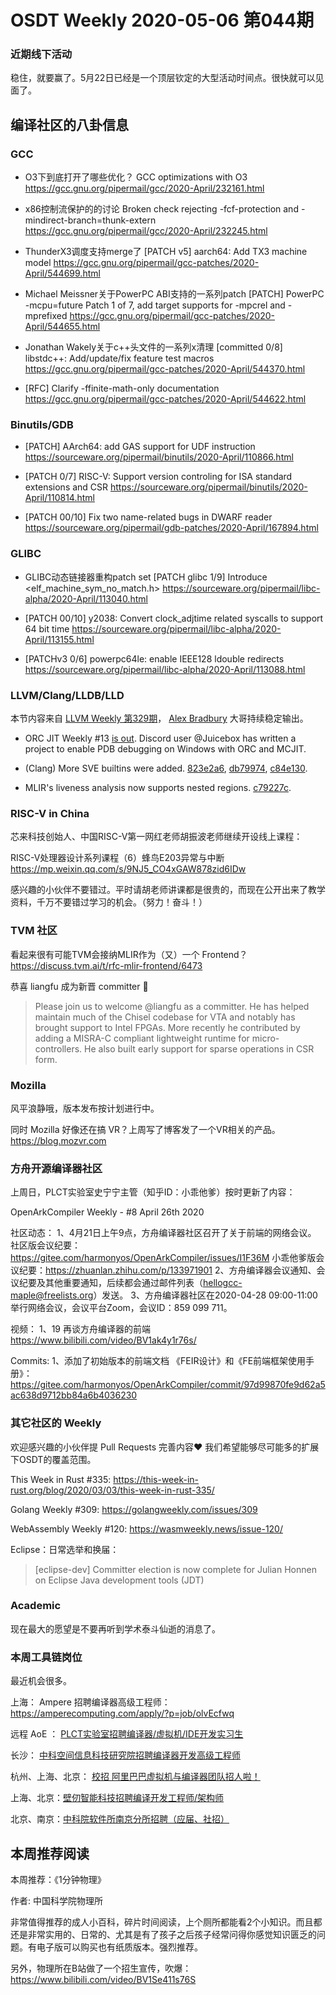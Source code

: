 # OSDT Weekly 2020-05-06 第044期

### 近期线下活动

稳住，就要赢了。5月22日已经是一个顶层钦定的大型活动时间点。很快就可以见面了。

## 编译社区的八卦信息

### GCC

- O3下到底打开了哪些优化？
  GCC optimizations with O3
  https://gcc.gnu.org/pipermail/gcc/2020-April/232161.html

- x86控制流保护的的讨论
  Broken check rejecting -fcf-protection and -mindirect-branch=thunk-extern
  https://gcc.gnu.org/pipermail/gcc/2020-April/232245.html

- ThunderX3调度支持merge了
  [PATCH v5] aarch64: Add TX3 machine model
  https://gcc.gnu.org/pipermail/gcc-patches/2020-April/544699.html

- Michael Meissner关于PowerPC ABI支持的一系列patch
  [PATCH] PowerPC -mcpu=future Patch 1 of 7, add target supports for -mpcrel and -mprefixed
  https://gcc.gnu.org/pipermail/gcc-patches/2020-April/544655.html

- Jonathan Wakely关于c++头文件的一系列x清理
  [committed 0/8] libstdc++: Add/update/fix feature test macros
  https://gcc.gnu.org/pipermail/gcc-patches/2020-April/544370.html

- [RFC] Clarify -ffinite-math-only documentation
  https://gcc.gnu.org/pipermail/gcc-patches/2020-April/544622.html

### Binutils/GDB

- [PATCH] AArch64: add GAS support for UDF instruction
  https://sourceware.org/pipermail/binutils/2020-April/110866.html

- [PATCH 0/7] RISC-V: Support version controling for ISA standard extensions and CSR
  https://sourceware.org/pipermail/binutils/2020-April/110814.html

- [PATCH 00/10] Fix two name-related bugs in DWARF reader
  https://sourceware.org/pipermail/gdb-patches/2020-April/167894.html

### GLIBC

- GLIBC动态链接器重构patch set
  [PATCH glibc 1/9] Introduce <elf_machine_sym_no_match.h>
  https://sourceware.org/pipermail/libc-alpha/2020-April/113040.html

- [PATCH 00/10] y2038: Convert clock_adjtime related syscalls to support 64 bit time
  https://sourceware.org/pipermail/libc-alpha/2020-April/113155.html

- [PATCHv3 0/6] powerpc64le: enable IEEE128 ldouble redirects
  https://sourceware.org/pipermail/libc-alpha/2020-April/113088.html

### LLVM/Clang/LLDB/LLD

本节内容来自 [LLVM Weekly 第329期](http://llvmweekly.org/issue/329)，
[Alex Bradbury](https://www.linkedin.com/in/alex-bradbury/) 大哥持续稳定输出。

* ORC JIT Weekly #13 [is out](http://lists.llvm.org/pipermail/llvm-dev/2020-April/141228.html). Discord user @Juicebox has written a project to enable PDB debugging on Windows with ORC and MCJIT.

* (Clang) More SVE builtins were added.
[823e2a6](https://reviews.llvm.org/rG823e2a670a9),
[db79974](https://reviews.llvm.org/rGdb7997472bb),
[c84e130](https://reviews.llvm.org/rGc84e1305c4f).

* MLIR's liveness analysis now supports nested regions.
[c79227c](https://reviews.llvm.org/rGc79227cabb3).

### RISC-V in China

芯来科技创始人、中国RISC-V第一网红老师胡振波老师继续开设线上课程：

RISC-V处理器设计系列课程（6）蜂鸟E203异常与中断
https://mp.weixin.qq.com/s/9NJ5_CO4xGAW878zid6IDw

感兴趣的小伙伴不要错过。平时请胡老师讲课都是很贵的，而现在公开出来了教学资料，千万不要错过学习的机会。（努力！奋斗！）

### TVM 社区

看起来很有可能TVM会接纳MLIR作为（又）一个 Frontend？
https://discuss.tvm.ai/t/rfc-mlir-frontend/6473

恭喜 liangfu 成为新晋 committer 🎉

> Please join us to welcome @liangfu as a committer. He has helped maintain much of the Chisel codebase for VTA and notably has brought support to Intel FPGAs. More recently he contributed by adding a MISRA-C compliant lightweight runtime for micro-controllers. He also built early support for sparse operations in CSR form.

### Mozilla

风平浪静哦，版本发布按计划进行中。

同时 Mozilla 好像还在搞 VR？上周写了博客发了一个VR相关的产品。
https://blog.mozvr.com

### 方舟开源编译器社区

上周日，PLCT实验室史宁宁主管（知乎ID：小乖他爹）按时更新了内容：

OpenArkCompiler Weekly - #8 April 26th 2020

社区动态：
1、4月21日上午9点，方舟编译器社区召开了关于前端的网络会议。
社区版会议纪要：https://gitee.com/harmonyos/OpenArkCompiler/issues/I1F36M
小乖他爹版会议纪要：https://zhuanlan.zhihu.com/p/133971901
2、方舟编译器会议通知、会议纪要及其他重要通知，后续都会通过邮件列表（hellogcc-maple@freelists.org）发送。
3、方舟编译器社区在2020-04-28 09:00-11:00举行网络会议，会议平台Zoom，会议ID：859 099 711。

视频：
1、19 再谈方舟编译器的前端
https://www.bilibili.com/video/BV1ak4y1r76s/

Commits:
1、添加了初始版本的前端文档 《FEIR设计》和《FE前端框架使用手册》：
https://gitee.com/harmonyos/OpenArkCompiler/commit/97d99870fe9d62a5ac638d9712bb84a6b4036230


### 其它社区的 Weekly

欢迎感兴趣的小伙伴提 Pull Requests 完善内容❤️
我们希望能够尽可能多的扩展下OSDT的覆盖范围。

This Week in Rust #335:
https://this-week-in-rust.org/blog/2020/03/03/this-week-in-rust-335/

Golang Weekly #309:
https://golangweekly.com/issues/309

WebAssembly Weekly #120:
https://wasmweekly.news/issue-120/

Eclipse：日常选举和换届：
> [eclipse-dev] Committer election is now complete for Julian Honnen on Eclipse Java development tools (JDT)

### Academic

现在最大的愿望是不要再听到学术泰斗仙逝的消息了。

### 本周工具链岗位

最近机会很多。

上海： Ampere 招聘编译器高级工程师：
https://amperecomputing.com/apply/?p=job/olvEcfwq

远程 AoE ： [PLCT实验室招聘编译器/虚拟机/IDE开发实习生](https://mp.weixin.qq.com/s/bVaNK2kVGstnZ6Onkc98zQ)

长沙： [中科空间信息科技研究院招聘编译器开发高级工程师](https://mp.weixin.qq.com/s/ESB_WwS3IJn_UuLif4b9fg)

杭州、上海、北京： [校招 阿里巴巴虚拟机与编译器团队招人啦！](https://mp.weixin.qq.com/s/fSydMJfdAlclZ9lZjMTvmg)

上海、北京：[壁仞智能科技招聘编译开发工程师/架构师](https://mp.weixin.qq.com/s/F6maenedYdtb9GZuKq0p0w)

北京、南京：[中科院软件所南京分所招聘（应届、社招）](https://mp.weixin.qq.com/s/wmKd6WppQ2baYqkNYHrTJg)

## 本周推荐阅读

本周推荐：《1分钟物理》

作者: 中国科学院物理所

非常值得推荐的成人小百科，碎片时间阅读，上个厕所都能看2个小知识。而且都还是非常实用的、日常的、尤其是有了孩子之后孩子经常问得你感觉知识匮乏的问题。有电子版可以购买也有纸质版本。强烈推荐。

另外，物理所在B站做了一个招生宣传，吹爆：
https://www.bilibili.com/video/BV1Se411s76S
